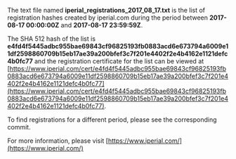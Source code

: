 The text file named **iperial_registrations_2017_08_17.txt** is the list of registration hashes created by iperial.com during the period between **2017-08-17 00:00:00Z** and **2017-08-17 23:59:59Z**.

The SHA 512 hash of the list is **e4fd4f5445adbc955bae69843cf96825193fb0883acd6e673794a6009e11df2598860709b15eb17ae39a200bfef3c7f201e4402f2e4b4162e1121defc4b0fc77** and the registration certificate for the list can be viewed at [https://www.iperial.com/cert/e4fd4f5445adbc955bae69843cf96825193fb0883acd6e673794a6009e11df2598860709b15eb17ae39a200bfef3c7f201e4402f2e4b4162e1121defc4b0fc77](https://www.iperial.com/cert/e4fd4f5445adbc955bae69843cf96825193fb0883acd6e673794a6009e11df2598860709b15eb17ae39a200bfef3c7f201e4402f2e4b4162e1121defc4b0fc77).

To find registrations for a different period, please see the corresponding commit.

For more information, please visit [https://www.iperial.com/](https://www.iperial.com/)
